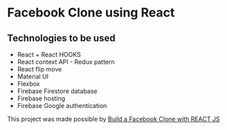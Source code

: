 # Facebook Clone using React

## Technologies to be used

* React + React HOOKS
* React context API - Redux pattern
* React flip move
* Material UI
* Flexbox
* Firebase Firestore database
* Firebase hosting
* Firebase Google authentication

This project was made possible by [Build a Facebook Clone with REACT JS](https://www.youtube.com/watch?v=B-kxUMHBxNo)